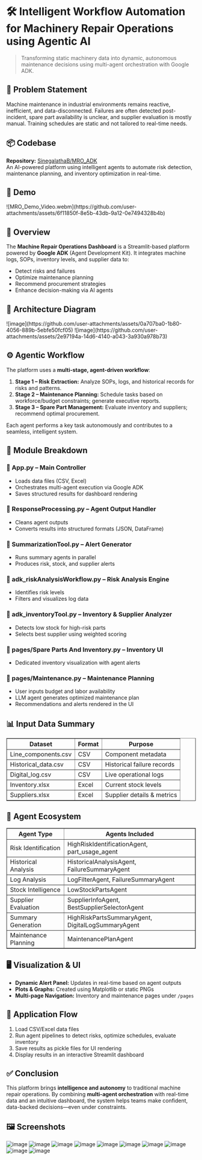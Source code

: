 
<!DOCTYPE html>
<html lang="en">
<head>
  <meta charset="UTF-8">
</head>
<body>

  <h1>🛠️ Intelligent Workflow Automation for Machinery Repair Operations using Agentic AI</h1>
  <blockquote>Transforming static machinery data into dynamic, autonomous maintenance decisions using multi-agent orchestration with Google ADK.</blockquote>

  <h2>🚩 Problem Statement</h2>
  <p>
    Machine maintenance in industrial environments remains reactive, inefficient, and data-disconnected. Failures are often detected post-incident,
    spare part availability is unclear, and supplier evaluation is mostly manual. Training schedules are static and not tailored to real-time needs.
  </p>

  <h2>📦 Codebase</h2>
  <p>
    <strong>Repository:</strong> <a href="https://github.com/SinegalathaB/MRO_ADK">SinegalathaB/MRO_ADK</a><br>
    An AI-powered platform using intelligent agents to automate risk detection, maintenance planning, and inventory optimization in real-time.
  </p>

  <h2>🎥 Demo</h2>
![MRO_Demo_Video.webm](https://github.com/user-attachments/assets/6f11850f-8e5b-43db-9a12-0e7494328b4b)



  <h2>🧠 Overview</h2>
  <p>
    The <strong>Machine Repair Operations Dashboard</strong> is a Streamlit-based platform powered by <strong>Google ADK</strong> (Agent Development Kit). 
    It integrates machine logs, SOPs, inventory levels, and supplier data to:
  </p>
  <ul>
    <li>Detect risks and failures</li>
    <li>Optimize maintenance planning</li>
    <li>Recommend procurement strategies</li>
    <li>Enhance decision-making via AI agents</li>
  </ul>

  <h2>📐 Architecture Diagram</h2>
  ![image](https://github.com/user-attachments/assets/0a707ba0-1b80-4056-889b-5ebfe50fcf05)
  ![image](https://github.com/user-attachments/assets/2e97194a-14d6-4140-a043-3a930a978b73)
  <h2>⚙️ Agentic Workflow</h2>
  <p>The platform uses a <strong>multi-stage, agent-driven workflow</strong>:</p>
  <ol>
    <li><strong>Stage 1 – Risk Extraction:</strong> Analyze SOPs, logs, and historical records for risks and patterns.</li>
    <li><strong>Stage 2 – Maintenance Planning:</strong> Schedule tasks based on workforce/budget constraints; generate executive reports.</li>
    <li><strong>Stage 3 – Spare Part Management:</strong> Evaluate inventory and suppliers; recommend optimal procurement.</li>
  </ol>
  <p>Each agent performs a key task autonomously and contributes to a seamless, intelligent system.</p>

  <h2>🧩 Module Breakdown</h2>
  <h3>🔹 App.py – Main Controller</h3>
  <ul>
    <li>Loads data files (CSV, Excel)</li>
    <li>Orchestrates multi-agent execution via Google ADK</li>
    <li>Saves structured results for dashboard rendering</li>
  </ul>

  <h3>🔹 ResponseProcessing.py – Agent Output Handler</h3>
  <ul>
    <li>Cleans agent outputs</li>
    <li>Converts results into structured formats (JSON, DataFrame)</li>
  </ul>

  <h3>🔹 SummarizationTool.py – Alert Generator</h3>
  <ul>
    <li>Runs summary agents in parallel</li>
    <li>Produces risk, stock, and supplier alerts</li>
  </ul>

  <h3>🔹 adk_riskAnalysisWorkflow.py – Risk Analysis Engine</h3>
  <ul>
    <li>Identifies risk levels</li>
    <li>Filters and visualizes log data</li>
  </ul>

  <h3>🔹 adk_inventoryTool.py – Inventory & Supplier Analyzer</h3>
  <ul>
    <li>Detects low stock for high-risk parts</li>
    <li>Selects best supplier using weighted scoring</li>
  </ul>

  <h3>🔹 pages/Spare Parts And Inventory.py – Inventory UI</h3>
  <ul>
    <li>Dedicated inventory visualization with agent alerts</li>
  </ul>

  <h3>🔹 pages/Maintenance.py – Maintenance Planning</h3>
  <ul>
    <li>User inputs budget and labor availability</li>
    <li>LLM agent generates optimized maintenance plan</li>
    <li>Recommendations and alerts rendered in the UI</li>
  </ul>

  <h2>📊 Input Data Summary</h2>
  <table border="1">
    <tr><th>Dataset</th><th>Format</th><th>Purpose</th></tr>
    <tr><td>Line_components.csv</td><td>CSV</td><td>Component metadata</td></tr>
    <tr><td>Historical_data.csv</td><td>CSV</td><td>Historical failure records</td></tr>
    <tr><td>Digital_log.csv</td><td>CSV</td><td>Live operational logs</td></tr>
    <tr><td>Inventory.xlsx</td><td>Excel</td><td>Current stock levels</td></tr>
    <tr><td>Suppliers.xlsx</td><td>Excel</td><td>Supplier details & metrics</td></tr>
  </table>

  <h2>🤖 Agent Ecosystem</h2>
  <table border="1">
    <tr><th>Agent Type</th><th>Agents Included</th></tr>
    <tr><td>Risk Identification</td><td>HighRiskIdentificationAgent, part_usage_agent</td></tr>
    <tr><td>Historical Analysis</td><td>HistoricalAnalysisAgent, FailureSummaryAgent</td></tr>
    <tr><td>Log Analysis</td><td>LogFilterAgent, FailureSummaryAgent</td></tr>
    <tr><td>Stock Intelligence</td><td>LowStockPartsAgent</td></tr>
    <tr><td>Supplier Evaluation</td><td>SupplierInfoAgent, BestSupplierSelectorAgent</td></tr>
    <tr><td>Summary Generation</td><td>HighRiskPartsSummaryAgent, DigitalLogSummaryAgent</td></tr>
    <tr><td>Maintenance Planning</td><td>MaintenancePlanAgent</td></tr>
  </table>

  <h2>🖥 Visualization & UI</h2>
  <ul>
    <li><strong>Dynamic Alert Panel:</strong> Updates in real-time based on agent outputs</li>
    <li><strong>Plots & Graphs:</strong> Created using Matplotlib or static PNGs</li>
    <li><strong>Multi-page Navigation:</strong> Inventory and maintenance pages under <code>/pages</code></li>
  </ul>

  <h2>🔁 Application Flow</h2>
  <ol>
    <li>Load CSV/Excel data files</li>
    <li>Run agent pipelines to detect risks, optimize schedules, evaluate inventory</li>
    <li>Save results as pickle files for UI rendering</li>
    <li>Display results in an interactive Streamlit dashboard</li>
  </ol>

  <h2>✅ Conclusion</h2>
  <p>
    This platform brings <strong>intelligence and autonomy</strong> to traditional machine repair operations. 
    By combining <strong>multi-agent orchestration</strong> with real-time data and an intuitive dashboard, 
    the system helps teams make confident, data-backed decisions—even under constraints.
  </p>

  <h2>🖼 Screenshots</h2>

![image](https://github.com/user-attachments/assets/887ea1a9-de79-43ac-9add-2d009344f40c)
![image](https://github.com/user-attachments/assets/e2867aa3-615d-497f-9908-9a531b4535f5)
![image](https://github.com/user-attachments/assets/9aee2a2f-58db-48d9-a3f3-5c5dbf3840c5)
![image](https://github.com/user-attachments/assets/4614a6db-5d48-4a75-ad79-af9c7b3cc562)
![image](https://github.com/user-attachments/assets/930b439c-a26e-4330-a66c-66fede722f67)
![image](https://github.com/user-attachments/assets/492b4257-7824-4e8a-976b-155c3852067e)
![image](https://github.com/user-attachments/assets/f8b2afbf-9075-4fec-9a29-fa1e71545f6b)
![image](https://github.com/user-attachments/assets/0fdf7bb8-635c-45c1-84ce-391ad40ff6e2)
![image](https://github.com/user-attachments/assets/9bc2e8fe-02e1-4a32-8384-fbb767fafcd7)
![image](https://github.com/user-attachments/assets/0a707ba0-1b80-4056-889b-5ebfe50fcf05)


</body>
</html>
